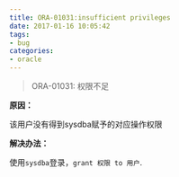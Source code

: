 ```yaml
---
title: ORA-01031:insufficient privileges
date: 2017-01-16 10:05:42
tags:
- bug
categories:
- oracle
---
```


> ORA-01031: 权限不足

**原因：**

该用户没有得到sysdba赋予的对应操作权限

**解决办法：**

使用`sysdba`登录，`grant 权限 to 用户`.
